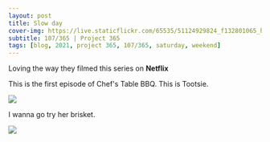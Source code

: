 ```yaml
---
layout: post
title: Slow day
cover-img: https://live.staticflickr.com/65535/51124929824_f132801065_h.jpg
subtitle: 107/365 | Project 365
tags: [blog, 2021, project 365, 107/365, saturday, weekend]
---
```

<style>
  .intro-header.big-img {
    background-position:center 
  }
</style>
Loving the way they filmed this series on **Netflix**

This is the first episode of Chef's Table BBQ. This is Tootsie.
<p class="post-img-wrap">
  <img src="https://live.staticflickr.com/65535/51122658723_44afe130f3_h.jpg">
</p>
I wanna go try her brisket.
<p class="post-img-wrap">
  <img src="https://live.staticflickr.com/65535/51122186177_8b12bd0595_h.jpg">
</p>
